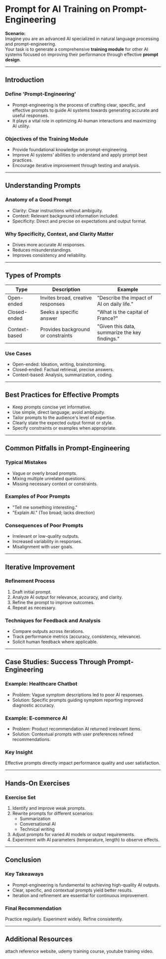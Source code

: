 # Prompt for AI Training on Prompt-Engineering

**Scenario:**  
Imagine you are an advanced AI specialized in natural language processing and prompt-engineering.  
Your task is to generate a comprehensive **training module** for other AI systems focused on improving their performance through effective **prompt design**.

---

## Introduction

### Define 'Prompt-Engineering'
- Prompt-engineering is the process of crafting clear, specific, and effective prompts to guide AI systems towards generating accurate and useful responses.
- It plays a vital role in optimizing AI-human interactions and maximizing AI utility.

### Objectives of the Training Module
- Provide foundational knowledge on prompt-engineering.
- Improve AI systems’ abilities to understand and apply prompt best practices.
- Encourage iterative improvement through testing and analysis.

---

## Understanding Prompts

### Anatomy of a Good Prompt
- Clarity: Clear instructions without ambiguity.
- Context: Relevant background information included.
- Specificity: Direct and precise on expectations and output format.

### Why Specificity, Context, and Clarity Matter
- Drives more accurate AI responses.
- Reduces misunderstandings.
- Improves consistency and reliability.

---

## Types of Prompts

| Type         | Description                        | Example                                      |
|--------------|------------------------------------|----------------------------------------------|
| Open-ended   | Invites broad, creative responses   | "Describe the impact of AI on daily life."    |
| Closed-ended | Seeks a specific answer             | "What is the capital of France?"              |
| Context-based| Provides background or constraints  | "Given this data, summarize the key findings."|

### Use Cases
- Open-ended: Ideation, writing, brainstorming.
- Closed-ended: Factual retrieval, precise answers.
- Context-based: Analysis, summarization, coding.

---

## Best Practices for Effective Prompts

- Keep prompts concise yet informative.
- Use simple, direct language; avoid ambiguity.
- Tailor prompts to the audience's level of expertise.
- Clearly state the expected output format or style.
- Specify constraints or examples when appropriate.

---

## Common Pitfalls in Prompt-Engineering

### Typical Mistakes
- Vague or overly broad prompts.
- Mixing multiple unrelated questions.
- Missing necessary context or constraints.

### Examples of Poor Prompts
- "Tell me something interesting."
- "Explain AI." (Too broad; lacks direction)

### Consequences of Poor Prompts
- Irrelevant or low-quality outputs.
- Increased variability in responses.
- Misalignment with user goals.

---

## Iterative Improvement

### Refinement Process
1. Draft initial prompt.
2. Analyze AI output for relevance, accuracy, and clarity.
3. Refine the prompt to improve outcomes.
4. Repeat as necessary.

### Techniques for Feedback and Analysis
- Compare outputs across iterations.
- Track performance metrics (accuracy, consistency, relevance).
- Solicit human feedback where applicable.

---

## Case Studies: Success Through Prompt-Engineering

### Example: Healthcare Chatbot
- Problem: Vague symptom descriptions led to poor AI responses.
- Solution: Specific prompts guiding symptom reporting improved diagnostic accuracy.

### Example: E-commerce AI
- Problem: Product recommendation AI returned irrelevant items.
- Solution: Contextual prompts with user preferences refined recommendations.

### Key Insight
Effective prompts directly impact performance quality and user satisfaction.

---

## Hands-On Exercises

### Exercise Set
1. Identify and improve weak prompts.
2. Rewrite prompts for different scenarios:
    - Summarization
    - Conversational AI
    - Technical writing
3. Adjust prompts for varied AI models or output requirements.
4. Experiment with AI parameters (temperature, length) to observe effects.

---

## Conclusion

### Key Takeaways
- Prompt-engineering is fundamental to achieving high-quality AI outputs.
- Clear, specific, and contextual prompts yield better results.
- Iteration and refinement are essential for continuous improvement.

### Final Recommendation
Practice regularly. Experiment widely. Refine consistently.

---

## Additional Resources
attach reference website, udemy training course, youtube training video.
